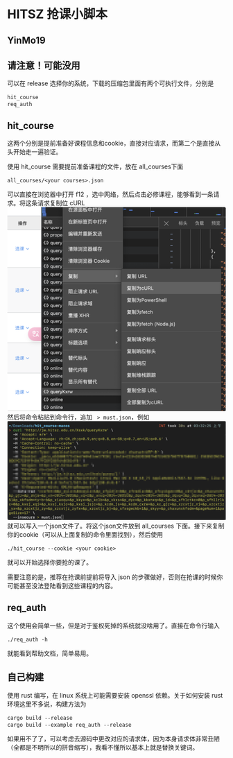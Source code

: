 # HITSZ 抢课小脚本
## YinMo19

请注意！可能没用
---

可以在 release 选择你的系统，下载的压缩包里面有两个可执行文件，分别是
```
hit_course
req_auth
```

hit_course
---
这两个分别是提前准备好课程信息和cookie，直接对应请求，而第二个是直接从头开始走一遍验证。

使用 hit_course 需要提前准备课程的文件，放在 all_courses下面
```
all_courses/<your courses>.json
``` 
可以直接在浏览器中打开 f12 ，选中网络，然后点击必修课程，能够看到一条请求。将这条请求复制位 cURL
![browser](static/QQ_1734983191878.png)
然后将命令粘贴到命令行，追加 ` > must.json`，例如
![](static/QQ_1734983307628.png)
就可以写入一个json文件了。将这个json文件放到 all_courses 下面。接下来复制你的cookie（可以从上面复制的命令里面找到），然后使用
```
./hit_course --cookie <your cookie>
```
就可以开始选择你要抢的课了。

需要注意的是，推荐在抢课前提前将导入 json 的步骤做好，否则在抢课的时候你可能甚至没法登陆看到这些课程的内容。

req_auth
---
这个使用会简单一些，但是对于鉴权死掉的系统就没啥用了。直接在命令行输入 
```
./req_auth -h
```
就能看到帮助文档，简单易用。

自己构建
---
使用 rust 编写，在 linux 系统上可能需要安装 openssl 依赖。关于如何安装 rust 环境这里不多说，构建方法为

```
cargo build --release
cargo build --example req_auth --release
```
如果用不了了，可以考虑去源码中更改对应的请求体，因为本身请求体非常丑陋（全都是不明所以的拼音缩写），我看不懂所以基本上就是替换关键词。
